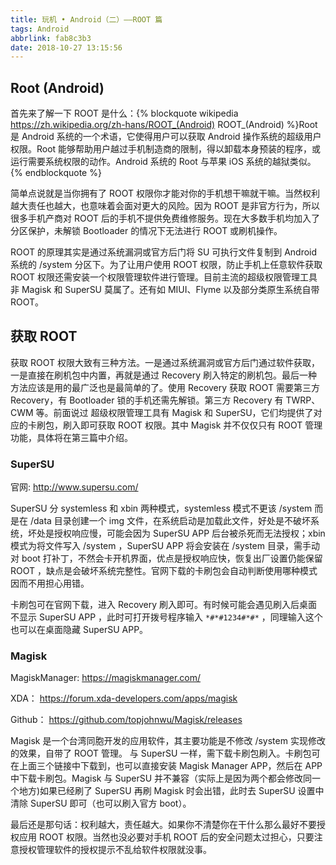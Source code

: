 ```yaml
---
title: 玩机 • Android（二）——ROOT 篇
tags: Android
abbrlink: fab8c3b3
date: 2018-10-27 13:15:56
---
```

## Root (Android)

首先来了解一下 ROOT 是什么：{% blockquote wikipedia https://zh.wikipedia.org/zh-hans/ROOT_(Android) ROOT_(Android) %}Root 是 Android 系统的一个术语，它使得用户可以获取 Android 操作系统的超级用户权限。Root 能够帮助用户越过手机制造商的限制，得以卸载本身预装的程序，或运行需要系统权限的动作。Android 系统的 Root 与苹果 iOS 系统的越狱类似。{% endblockquote %}
<!-- more -->

简单点说就是当你拥有了 ROOT 权限你才能对你的手机想干嘛就干嘛。当然权利越大责任也越大，也意味着会面对更大的风险。因为 ROOT 是非官方行为，所以很多手机产商对 ROOT 后的手机不提供免费维修服务。现在大多数手机均加入了分区保护，未解锁 Bootloader 的情况下无法进行 ROOT 或刷机操作。

ROOT 的原理其实是通过系统漏洞或官方后门将 SU 可执行文件复制到 Android 系统的 /system 分区下。为了让用户使用 ROOT 权限，防止手机上任意软件获取 ROOT 权限还需安装一个权限管理软件进行管理。目前主流的超级权限管理工具非 Magisk 和 SuperSU 莫属了。还有如 MIUI、Flyme 以及部分类原生系统自带 ROOT。

## 获取 ROOT

获取 ROOT 权限大致有三种方法。一是通过系统漏洞或官方后门通过软件获取，一是直接在刷机包中内置，再就是通过 Recovery 刷入特定的刷机包。最后一种方法应该是用的最广泛也是最简单的了。使用 Recovery 获取 ROOT 需要第三方 Recovery，有 Bootloader 锁的手机还需先解锁。第三方 Recovery 有 TWRP、CWM 等。前面说过 超级权限管理工具有 Magisk 和 SuperSU，它们均提供了对应的卡刷包，刷入即可获取 ROOT 权限。其中 Magisk 并不仅仅只有 ROOT 管理功能，具体将在第三篇中介绍。

### SuperSU

 官网: <http://www.supersu.com/>

SuperSU 分 systemless 和 xbin 两种模式，systemless 模式不更该 /system 而是在 /data 目录创建一个 img 文件，在系统启动是加载此文件，好处是不破坏系统，坏处是授权响应慢，可能会因为 SuperSU APP 后台被杀死而无法授权；xbin 模式为将文件写入 /system ，SuperSU APP 将会安装在 /system 目录，需手动对 boot 打补丁，不然会卡开机界面，优点是授权响应快，恢复出厂设置仍能保留 ROOT ，缺点是会破坏系统完整性。官网下载的卡刷包会自动判断使用哪种模式因而不用担心用错。

卡刷包可在官网下载，进入 Recovery 刷入即可。有时候可能会遇见刷入后桌面不显示 SuperSU APP ，此时可打开拨号程序输入 `*#*#1234#*#*` ，同理输入这个也可以在桌面隐藏 SuperSU APP。

### Magisk

MagiskManager: <https://magiskmanager.com/>

XDA： <https://forum.xda-developers.com/apps/magisk>

Github： <https://github.com/topjohnwu/Magisk/releases>

Magisk 是一个台湾同胞开发的应用软件，其主要功能是不修改 /system 实现修改的效果，自带了 ROOT 管理。
与 SuperSU 一样，需下载卡刷包刷入。卡刷包可在上面三个链接中下载到，也可以直接安装 Magisk Manager APP，然后在 APP 中下载卡刷包。Magisk 与 SuperSU 并不兼容（实际上是因为两个都会修改同一个地方)如果已经刷了 SuperSU 再刷 Magisk 时会出错，此时去 SuperSU 设置中清除 SuperSU 即可（也可以刷入官方 boot）。

最后还是那句话：权利越大，责任越大。如果你不清楚你在干什么那么最好不要授权应用 ROOT 权限。当然也没必要对手机 ROOT 后的安全问题太过担心，只要注意授权管理软件的授权提示不乱给软件权限就没事。
